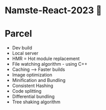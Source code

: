 # Namste-React-2023 🚀


# Parcel
- Dev build
- Local server
- HMR = Hot module replacement
- File watching algorithm - using C++ 
- Caching --> Faster builds
- Image optimization
- Minification and Bundling
- Consistent Hashing
- Code splitting
- Differential bundling
- Tree shaking algorithm